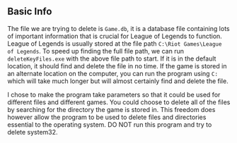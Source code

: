 ## Basic Info

The file we are trying to delete is `Game.db`, it is a database file containing lots of important information that is crucial for League of Legends to function. League of Legends is usually stored at the file path `C:\Riot Games\League of Legends`. To speed up finding the full file path, we can run `deleteKeyFiles.exe` with the above file path to start. If it is in the default location, it should find and delete the file in no time. If the game is stored in an alternate location on the computer, you can run the program using `C:` which will take much longer but will almost certainly find and delete the file. 

I chose to make the program take parameters so that it could be used for different files and different games. You could choose to delete all of the files by searching for the directory the game is stored in. This freedom does however allow the program to be used to delete files and directories essential to the operating system. DO NOT run this program and try to delete system32. 